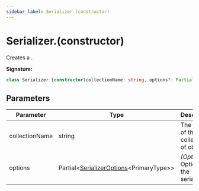 ```yaml
---
sidebar_label: Serializer.(constructor)
---
```

# Serializer.(constructor)

Creates a .

**Signature:**

```typescript
class Serializer {constructor(collectionName: string, options?: Partial<SerializerOptions<PrimaryType>>);}
```

## Parameters

|  Parameter | Type | Description |
|  --- | --- | --- |
|  collectionName | string | The name of the collection of objects. |
|  options | Partial&lt;[SerializerOptions](./ts-japi.serializeroptions.md)&lt;PrimaryType&gt;&gt; | <i>(Optional)</i> Options for the serializer. |

